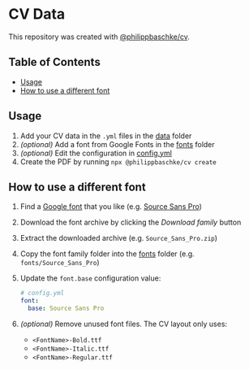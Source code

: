 # CV Data

This repository was created with [@philippbaschke/cv](https://github.com/PhilippBaschke/cv).

## Table of Contents

- [Usage](#usage)
- [How to use a different font](#how-to-use-a-different-font)

## Usage

1. Add your CV data in the `.yml` files in the [data](data) folder
1. _(optional)_ Add a font from Google Fonts in the [fonts](fonts) folder
1. _(optional)_ Edit the configuration in [config.yml](config.yml)
1. Create the PDF by running `npx @philippbaschke/cv create`

## How to use a different font

1. Find a [Google font](https://fonts.google.com/) that you like (e.g. [Source Sans Pro](https://fonts.google.com/specimen/Source+Sans+Pro))
1. Download the font archive by clicking the _Download family_ button
1. Extract the downloaded archive (e.g. `Source_Sans_Pro.zip`)
1. Copy the font family folder into the [fonts](fonts) folder (e.g. `fonts/Source_Sans_Pro`)
1. Update the `font.base` configuration value:

   ```yml
   # config.yml
   font:
     base: Source Sans Pro
   ```

1. _(optional)_ Remove unused font files. The CV layout only uses:
   - `<FontName>-Bold.ttf`
   - `<FontName>-Italic.ttf`
   - `<FontName>-Regular.ttf`
